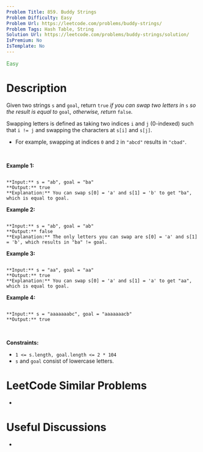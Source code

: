 ```yaml
---
Problem Title: 859. Buddy Strings
Problem Difficulty: Easy
Problem Url: https://leetcode.com/problems/buddy-strings/
Problem Tags: Hash Table, String
Solution Url: https://leetcode.com/problems/buddy-strings/solution/
IsPremium: No
IsTemplate: No
---
```


<span style="color: rgb(67, 160, 71);">Easy</span>

# Description

Given two strings `s` and `goal`, return `true` *if you can swap two letters in* `s` *so the result is equal to* `goal`*, otherwise, return* `false`*.*


Swapping letters is defined as taking two indices `i` and `j` (0-indexed) such that `i != j` and swapping the characters at `s[i]` and `s[j]`.


* For example, swapping at indices `0` and `2` in `"abcd"` results in `"cbad"`.


 


**Example 1:**



```

**Input:** s = "ab", goal = "ba"
**Output:** true
**Explanation:** You can swap s[0] = 'a' and s[1] = 'b' to get "ba", which is equal to goal.

```

**Example 2:**



```

**Input:** s = "ab", goal = "ab"
**Output:** false
**Explanation:** The only letters you can swap are s[0] = 'a' and s[1] = 'b', which results in "ba" != goal.

```

**Example 3:**



```

**Input:** s = "aa", goal = "aa"
**Output:** true
**Explanation:** You can swap s[0] = 'a' and s[1] = 'a' to get "aa", which is equal to goal.

```

**Example 4:**



```

**Input:** s = "aaaaaaabc", goal = "aaaaaaacb"
**Output:** true

```

 


**Constraints:**


* `1 <= s.length, goal.length <= 2 * 104`
* `s` and `goal` consist of lowercase letters.




# LeetCode Similar Problems

- []()

# Useful Discussions

- []()
